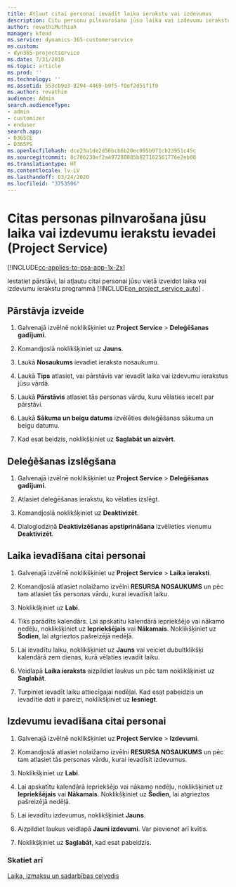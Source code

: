 ```yaml
---
title: Atļaut citai personai ievadīt laika ierakstu vai izdevumus
description: Citu personu pilnvarošana jūsu laika vai izdevumu ierakstu ievadei programmā Project Service
author: revathiMuthiah
manager: kfend
ms.service: dynamics-365-customerservice
ms.custom:
- dyn365-projectservice
ms.date: 7/31/2018
ms.topic: article
ms.prod: ''
ms.technology: ''
ms.assetid: 553cb9e3-8294-4469-b9f5-f0ef2d51f1f0
ms.author: revathim
audience: Admin
search.audienceType:
- admin
- customizer
- enduser
search.app:
- D365CE
- D365PS
ms.openlocfilehash: dce23a1de2d56bcb6b20ec095b971cb23951c45c
ms.sourcegitcommit: 8c786230ef2a497280885b827162561776e2eb00
ms.translationtype: HT
ms.contentlocale: lv-LV
ms.lasthandoff: 03/24/2020
ms.locfileid: "3753506"
---
```

# <a name="allow-someone-else-to-enter-your-time-entry-or-expense-project-service"></a>Citas personas pilnvarošana jūsu laika vai izdevumu ierakstu ievadei (Project Service)

[!INCLUDE[cc-applies-to-psa-app-1x-2x](../includes/cc-applies-to-psa-app-1x-2x.md)]

Iestatiet pārstāvi, lai atļautu citai personai jūsu vietā izveidot laika vai izdevumu ierakstu programmā [!INCLUDE[pn_project_service_auto](../includes/pn-project-service-auto.md)] .  
  
## <a name="create-a-delegate"></a>Pārstāvja izveide  
  
1.  Galvenajā izvēlnē noklikšķiniet uz **Project Service** > **Deleģēšanas gadījumi**.  
  
2.  Komandjoslā noklikšķiniet uz **Jauns**.  
  
3. Laukā **Nosaukums** ievadiet ieraksta nosaukumu.  
  
4. Laukā **Tips** atlasiet, vai pārstāvis var ievadīt laika vai izdevumu ierakstus jūsu vārdā.  
  
5. Laukā **Pārstāvis** atlasiet tās personas vārdu, kuru vēlaties iecelt par pārstāvi.  
  
6. Laukā **Sākuma un beigu datums** izvēlēties deleģēšanas sākuma un beigu datumu.  
  
7.  Kad esat beidzis, noklikšķiniet uz **Saglabāt un aizvērt**.  
  
## <a name="turn-off-delegation"></a>Deleģēšanas izslēgšana  
  
1.  Galvenajā izvēlnē noklikšķiniet uz **Project Service** > **Deleģēšanas gadījumi**.  
  
2.  Atlasiet deleģēšanas ierakstu, ko vēlaties izslēgt.  
  
3.  Komandjoslā noklikšķiniet uz **Deaktivizēt**.  
  
4.  Dialoglodziņā **Deaktivizēšanas apstiprināšana** izvēlieties vienumu **Deaktivizēt**.  
  
## <a name="enter-time-for-someone-else"></a>Laika ievadīšana citai personai  
  
1.  Galvenajā izvēlnē noklikšķiniet uz **Project Service** > **Laika ieraksti**.  
  
2.  Komandjoslā atlasiet nolaižamo izvēlni **RESURSA NOSAUKUMS** un pēc tam atlasiet tās personas vārdu, kurai ievadīsit laiku.  
  
3.  Noklikšķiniet uz **Labi**.  
  
4.  Tiks parādīts kalendārs. Lai apskatītu kalendārā iepriekšējo vai nākamo nedēļu, noklikšķiniet uz **Iepriekšējais** vai **Nākamais**. Noklikšķiniet uz **Šodien**, lai atgrieztos pašreizējā nedēļā.  
  
5.  Lai ievadītu laiku, noklikšķiniet uz **Jauns** vai veiciet dubultklikšķi kalendārā zem dienas, kurā vēlaties ievadīt laiku.  
  
6.  Veidlapā **Laika ieraksts** aizpildiet laukus un pēc tam noklikšķiniet uz **Saglabāt**.  
  
7.  Turpiniet ievadīt laiku attiecīgajai nedēļai. Kad esat pabeidzis un ievadītie dati ir pareizi, noklikšķiniet uz **Iesniegt**.  
  
## <a name="enter-expenses-for-someone-else"></a>Izdevumu ievadīšana citai personai  
  
1.  Galvenajā izvēlnē noklikšķiniet uz **Project Service** > **Izdevumi**.  
  
2.  Komandjoslā atlasiet nolaižamo izvēlni **RESURSA NOSAUKUMS** un pēc tam atlasiet tās personas vārdu, kurai ievadīsit izdevumus.  
  
3.  Noklikšķiniet uz **Labi**.  
  
4.  Lai apskatītu kalendārā iepriekšējo vai nākamo nedēļu, noklikšķiniet uz **Iepriekšējais** vai **Nākamais**. Noklikšķiniet uz **Šodien**, lai atgrieztos pašreizējā nedēļā.  
  
5.  Lai ievadītu izdevumus, noklikšķiniet **Jauns**.  
  
6.  Aizpildiet laukus veidlapā **Jauni izdevumi**. Var pievienot arī kvītis.  
  
7.  Noklikšķiniet uz **Saglabāt**, kad esat pabeidzis.  
  
### <a name="see-also"></a>Skatiet arī  
 [Laika, izmaksu un sadarbības ceļvedis](../project-service/time-expense-collaboration-guide.md)
